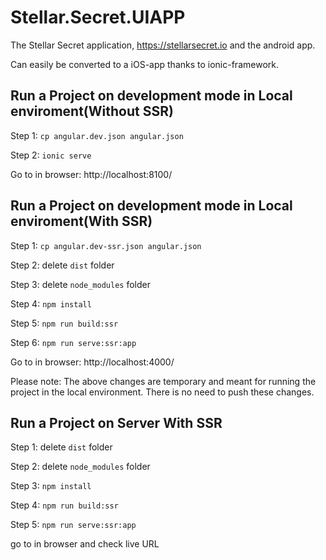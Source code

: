 # Stellar.Secret.UIAPP

The Stellar Secret application, https://stellarsecret.io and the android app.

Can easily be converted to a iOS-app thanks to ionic-framework.

## Run a Project on development mode in Local enviroment(Without SSR)

Step 1: `cp angular.dev.json angular.json`

Step 2: `ionic serve`

Go to in browser: http://localhost:8100/

## Run a Project on development mode in Local enviroment(With SSR)

Step 1: `cp angular.dev-ssr.json angular.json`

Step 2: delete `dist` folder

Step 3: delete `node_modules` folder

Step 4: `npm install`

Step 5: `npm run build:ssr`

Step 6: `npm run serve:ssr:app`

Go to in browser: http://localhost:4000/

Please note: The above changes are temporary and meant for running the project in the local environment. There is no need to push these changes.

## Run a Project on Server With SSR

Step 1: delete `dist` folder

Step 2: delete `node_modules` folder

Step 3: `npm install`

Step 4: `npm run build:ssr`

Step 5: `npm run serve:ssr:app`

go to in browser and check live URL
